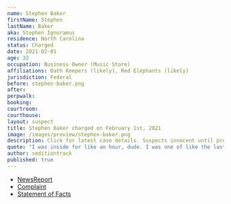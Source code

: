 ```yaml
---
name: Stephen Baker
firstName: Stephen
lastName: Baker
aka: Stephen Ignoramus
residence: North Carolina
status: Charged
date: 2021-02-01
age: 32
occupation: Business Owner (Music Store)
affiliations: Oath Keepers (likely), Red Elephants (likely)
jurisdiction: Federal
before: stephen-baker.png
after:
perpwalk:
booking:
courtroom:
courthouse:
layout: suspect
title: Stephen Baker charged on February 1st, 2021
image: /images/preview/stephen-baker.png
description: Click for latest case details. Suspects innocent until proven guilty.
quote: "I was inside for like an hour, dude. I was one of like the last 10 people in there."
author: seditiontrack
published: true
---
```


- [NewsReport](https://www.newsobserver.com/news/politics-government/article248921789.html)
- [Complaint](https://www.justice.gov/file/1362776/download)
- [Statement of Facts](https://www.justice.gov/file/1362776/download)
